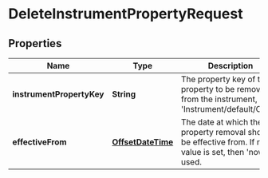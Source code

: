 
# DeleteInstrumentPropertyRequest

## Properties
Name | Type | Description | Notes
------------ | ------------- | ------------- | -------------
**instrumentPropertyKey** | **String** | The property key of the property to be removed from the instrument, e.g &#39;Instrument/default/Cusip&#x60; |  [optional]
**effectiveFrom** | [**OffsetDateTime**](OffsetDateTime.md) | The date at which the property removal should be effective from. If no value is set, then &#39;now&#39; is used. |  [optional]



